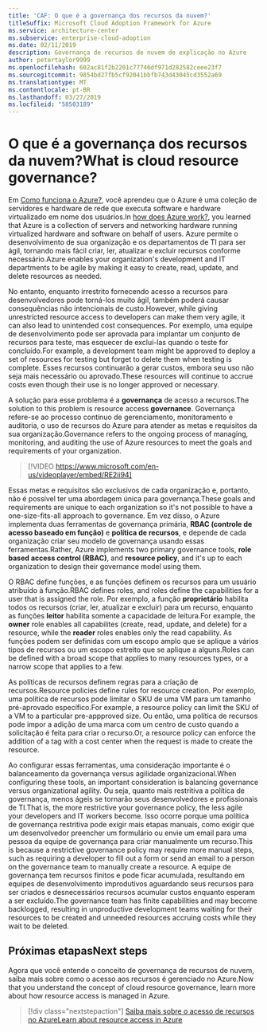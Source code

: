 ```yaml
---
title: 'CAF: O que é a governança dos recursos da nuvem?'
titleSuffix: Microsoft Cloud Adoption Framework for Azure
ms.service: architecture-center
ms.subservice: enterprise-cloud-adoption
ms.date: 02/11/2019
description: Governança de recursos de nuvem de explicação no Azure
author: petertaylor9999
ms.openlocfilehash: 602ac81f2b2201c77746df971d282582ceee23f7
ms.sourcegitcommit: 9854bd27fb5cf92041bbfb743d43045cd3552a69
ms.translationtype: MT
ms.contentlocale: pt-BR
ms.lasthandoff: 03/27/2019
ms.locfileid: "58503189"
---
```

<!-- markdownlint-disable MD026 -->

# <a name="what-is-cloud-resource-governance"></a><span data-ttu-id="daf93-103">O que é a governança dos recursos da nuvem?</span><span class="sxs-lookup"><span data-stu-id="daf93-103">What is cloud resource governance?</span></span>

<span data-ttu-id="daf93-104">Em [Como funciona o Azure?](what-is-azure.md), você aprendeu que o Azure é uma coleção de servidores e hardware de rede que executa software e hardware virtualizado em nome dos usuários.</span><span class="sxs-lookup"><span data-stu-id="daf93-104">In [how does Azure work?](what-is-azure.md), you learned that Azure is a collection of servers and networking hardware running virtualized hardware and software on behalf of users.</span></span> <span data-ttu-id="daf93-105">Azure permite o desenvolvimento de sua organização e os departamentos de TI para ser ágil, tornando mais fácil criar, ler, atualizar e excluir recursos conforme necessário.</span><span class="sxs-lookup"><span data-stu-id="daf93-105">Azure enables your organization's development and IT departments to be agile by making it easy to create, read, update, and delete resources as needed.</span></span>

<span data-ttu-id="daf93-106">No entanto, enquanto irrestrito fornecendo acesso a recursos para desenvolvedores pode torná-los muito ágil, também poderá causar consequências não intencionais de custo.</span><span class="sxs-lookup"><span data-stu-id="daf93-106">However, while giving unrestricted resource access to developers can make them very agile, it can also lead to unintended cost consequences.</span></span> <span data-ttu-id="daf93-107">Por exemplo, uma equipe de desenvolvimento pode ser aprovada para implantar um conjunto de recursos para teste, mas esquecer de excluí-las quando o teste for concluído.</span><span class="sxs-lookup"><span data-stu-id="daf93-107">For example, a development team might be approved to deploy a set of resources for testing but forget to delete them when testing is complete.</span></span> <span data-ttu-id="daf93-108">Esses recursos continuarão a gerar custos, embora seu uso não seja mais necessário ou aprovado.</span><span class="sxs-lookup"><span data-stu-id="daf93-108">These resources will continue to accrue costs even though their use is no longer approved or necessary.</span></span>

<span data-ttu-id="daf93-109">A solução para esse problema é a **governança** de acesso a recursos.</span><span class="sxs-lookup"><span data-stu-id="daf93-109">The solution to this problem is resource access **governance**.</span></span> <span data-ttu-id="daf93-110">Governança refere-se ao processo contínuo de gerenciamento, monitoramento e auditoria, o uso de recursos do Azure para atender as metas e requisitos da sua organização.</span><span class="sxs-lookup"><span data-stu-id="daf93-110">Governance refers to the ongoing process of managing, monitoring, and auditing the use of Azure resources to meet the goals and requirements of your organization.</span></span>

<!-- markdownlint-disable MD034 -->

> [!VIDEO https://www.microsoft.com/en-us/videoplayer/embed/RE2ii94]

<!-- markdownlint-enable MD034 -->

<span data-ttu-id="daf93-111">Essas metas e requisitos são exclusivos de cada organização e, portanto, não é possível ter uma abordagem única para governança.</span><span class="sxs-lookup"><span data-stu-id="daf93-111">These goals and requirements are unique to each organization so it's not possible to have a one-size-fits-all approach to governance.</span></span> <span data-ttu-id="daf93-112">Em vez disso, o Azure implementa duas ferramentas de governança primária, **RBAC (controle de acesso baseado em função)** e **política de recursos**, e depende de cada organização criar seu modelo de governança usando essas ferramentas.</span><span class="sxs-lookup"><span data-stu-id="daf93-112">Rather, Azure implements two primary governance tools, **role based access control (RBAC)**, and **resource policy**, and it's up to each organization to design their governance model using them.</span></span>

<span data-ttu-id="daf93-113">O RBAC define funções, e as funções definem os recursos para um usuário atribuído à função.</span><span class="sxs-lookup"><span data-stu-id="daf93-113">RBAC defines roles, and roles define the capabilities for a user that is assigned the role.</span></span> <span data-ttu-id="daf93-114">Por exemplo, a função **proprietário** habilita todos os recursos (criar, ler, atualizar e excluir) para um recurso, enquanto as funções **leitor** habilita somente a capacidade de leitura.</span><span class="sxs-lookup"><span data-stu-id="daf93-114">For example, the **owner** role enables all capabilites (create, read, update, and delete) for a resource, while the  **reader** roles enables only the read capability.</span></span> <span data-ttu-id="daf93-115">As funções podem ser definidas com um escopo amplo que se aplique a vários tipos de recursos ou um escopo estreito que se aplique a alguns.</span><span class="sxs-lookup"><span data-stu-id="daf93-115">Roles can be defined with a broad scope that applies to many resources types, or a narrow scope that applies to a few.</span></span>

<span data-ttu-id="daf93-116">As políticas de recursos definem regras para a criação de recursos.</span><span class="sxs-lookup"><span data-stu-id="daf93-116">Resource policies define rules for resource creation.</span></span> <span data-ttu-id="daf93-117">Por exemplo, uma política de recursos pode limitar o SKU de uma VM para um tamanho pré-aprovado específico.</span><span class="sxs-lookup"><span data-stu-id="daf93-117">For example, a resource policy can limit the SKU of a VM to a particular pre-appproved size.</span></span> <span data-ttu-id="daf93-118">Ou então, uma política de recursos pode impor a adição de uma marca com um centro de custo quando a solicitação é feita para criar o recurso.</span><span class="sxs-lookup"><span data-stu-id="daf93-118">Or, a resource policy can enforce the addition of a tag with a cost center when the request is made to create the resource.</span></span>

<span data-ttu-id="daf93-119">Ao configurar essas ferramentas, uma consideração importante é o balanceamento da governança versus agilidade organizacional.</span><span class="sxs-lookup"><span data-stu-id="daf93-119">When configuring these tools, an important consideration is balancing governance versus organizational agility.</span></span> <span data-ttu-id="daf93-120">Ou seja, quanto mais restritiva a política de governança, menos ágeis se tornarão seus desenvolvedores e profissionais de TI.</span><span class="sxs-lookup"><span data-stu-id="daf93-120">That is, the more restrictive your governance policy, the less agile your developers and IT workers become.</span></span> <span data-ttu-id="daf93-121">Isso ocorre porque uma política de governança restritiva pode exigir mais etapas manuais, como exigir que um desenvolvedor preencher um formulário ou envie um email para uma pessoa da equipe de governança para criar manualmente um recurso.</span><span class="sxs-lookup"><span data-stu-id="daf93-121">This is because a restrictive governance policy may require more manual steps, such as requiring a developer to fill out a form or send an email to a person on the governance team to manually create a resource.</span></span> <span data-ttu-id="daf93-122">A equipe de governança tem recursos finitos e pode ficar acumulada, resultando em equipes de desenvolvimento improdutivos aguardando seus recursos para ser criados e desnecessários recursos acumular custos enquanto esperam a ser excluído.</span><span class="sxs-lookup"><span data-stu-id="daf93-122">The governance team has finite capabilities and may become backlogged, resulting in unproductive development teams waiting for their resources to be created and unneeded resources accruing costs while they wait to be deleted.</span></span>

## <a name="next-steps"></a><span data-ttu-id="daf93-123">Próximas etapas</span><span class="sxs-lookup"><span data-stu-id="daf93-123">Next steps</span></span>

<span data-ttu-id="daf93-124">Agora que você entende o conceito de governança de recursos de nuvem, saiba mais sobre como o acesso aos recursos é gerenciado no Azure.</span><span class="sxs-lookup"><span data-stu-id="daf93-124">Now that you understand the concept of cloud resource governance, learn more about how resource access is managed in Azure.</span></span>

> [!div class="nextstepaction"]
> [<span data-ttu-id="daf93-125">Saiba mais sobre o acesso de recursos no Azure</span><span class="sxs-lookup"><span data-stu-id="daf93-125">Learn about resource access in Azure</span></span>](azure-resource-access.md)

